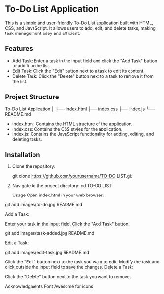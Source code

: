 # To-Do List Application

This is a simple and user-friendly To-Do List application built with HTML, CSS, and JavaScript. It allows users to add, edit, and delete tasks, making task management easy and efficient.

## Features

- Add Task: Enter a task in the input field and click the "Add Task" button to add it to the list.
- Edit Task: Click the "Edit" button next to a task to edit its content.
- Delete Task: Click the "Delete" button next to a task to remove it from the list.

## Project Structure

To-Do List Application
│
├── index.html
├── index.css
├── index.js
└── README.md


- index.html: Contains the HTML structure of the application.
- index.css: Contains the CSS styles for the application.
- index.js: Contains the JavaScript functionality for adding, editing, and deleting tasks.

## Installation

1. Clone the repository:

   git clone https://github.com/yourusername/TO-DO LIST.git

2. Navigate to the project directory:
    cd TO-DO LIST

   Usage
Open index.html in your web browser:

git add images/to-do.jpg README.md

Add a Task:

Enter your task in the input field.
Click the "Add Task" button.

git add images/task-added.jpg README.md

Edit a Task:

git add images/edit-task.jpg README.md

Click the "Edit" button next to the task you want to edit.
Modify the task and click outside the input field to save the changes.
Delete a Task:

Click the "Delete" button next to the task you want to remove.

Acknowledgments
Font Awesome for icons

